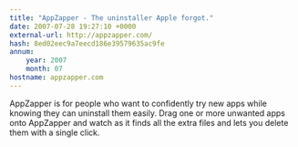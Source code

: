 ```yaml
---
title: "AppZapper - The uninstaller Apple forgot."
date: 2007-07-28 19:27:10 +0000
external-url: http://appzapper.com/
hash: 8ed02eec9a7eecd186e39579635ac9fe
annum:
    year: 2007
    month: 07
hostname: appzapper.com
---
```


AppZapper is for people who want to confidently try new apps while knowing they can uninstall them easily. Drag one or more unwanted apps onto AppZapper and watch as it finds all the extra files and lets you delete them with a single click.
